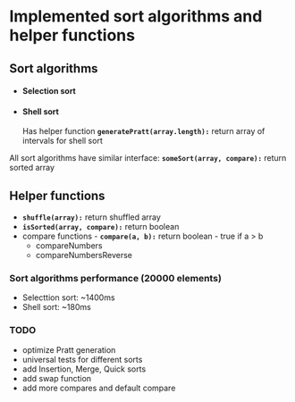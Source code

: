 # Implemented sort algorithms and helper functions
## Sort algorithms
- #### **Selection sort**
- #### **Shell sort**
   Has helper function **`generatePratt(array.length):`** return array of intervals for shell sort

All sort algorithms have similar interface:
**`someSort(array, compare):`** return sorted array

## Helper functions
- **`shuffle(array):`** return shuffled array
- **`isSorted(array, compare):`** return boolean
- compare functions - **`compare(a, b):`** return boolean - true if a > b
   + compareNumbers
   + compareNumbersReverse

### Sort algorithms performance (20000 elements)
- Selecttion sort: ~1400ms
- Shell sort: ~180ms 

### TODO
- optimize Pratt generation
- universal tests for different sorts
- add Insertion, Merge, Quick sorts
- add swap function
- add more compares and default compare